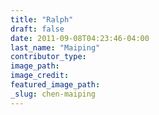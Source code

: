 ```yaml
---
title: "Ralph"
draft: false
date: 2011-09-08T04:23:46-04:00
last_name: "Maiping"
contributor_type:
image_path:
image_credit:
featured_image_path:
_slug: chen-maiping
---
```


